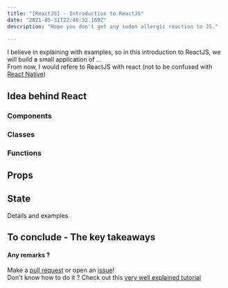 ```yaml
---
title: "[ReactJS] - Introduction to ReactJS"
date: "2021-05-31T22:40:32.169Z"
description: "Hope you don't get any suden allergic reaction to JS."

---
```


I believe in explaining with examples, so in this introduction to ReactJS, we will build a small application of ...  
From now, I would refere to ReactJS with react (not to be confused with [React Native](https://reactnative.dev/))

## Idea behind React

### Components

### Classes

### Functions

## Props

## State
Details and examples


## To conclude - The key takeaways

#### Any remarks ?

Make a [pull request](!https://github.com/ackermannQ/quentinackermann) or open an [issue](https://github.com/ackermannQ/quentinackermann/issues)!  
Don't know how to do it ? Check out this [very well explained tutorial](https://opensource.com/article/19/7/create-pull-request-github)

